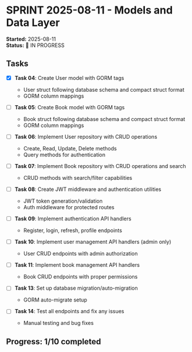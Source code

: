 # SPRINT 2025-08-11 - Models and Data Layer

**Started:** 2025-08-11  
**Status:** 🚧 IN PROGRESS  

## Tasks

- [x] **Task 04**: Create User model with GORM tags
  - User struct following database schema and compact struct format
  - GORM column mappings

- [ ] **Task 05**: Create Book model with GORM tags
  - Book struct following database schema and compact struct format
  - GORM column mappings

- [ ] **Task 06**: Implement User repository with CRUD operations
  - Create, Read, Update, Delete methods
  - Query methods for authentication

- [ ] **Task 07**: Implement Book repository with CRUD operations and search
  - CRUD methods with search/filter capabilities

- [ ] **Task 08**: Create JWT middleware and authentication utilities
  - JWT token generation/validation
  - Auth middleware for protected routes

- [ ] **Task 09**: Implement authentication API handlers
  - Register, login, refresh, profile endpoints

- [ ] **Task 10**: Implement user management API handlers (admin only)
  - User CRUD endpoints with admin authorization

- [ ] **Task 11**: Implement book management API handlers
  - Book CRUD endpoints with proper permissions

- [ ] **Task 13**: Set up database migration/auto-migration
  - GORM auto-migrate setup

- [ ] **Task 14**: Test all endpoints and fix any issues
  - Manual testing and bug fixes

## Progress: 1/10 completed